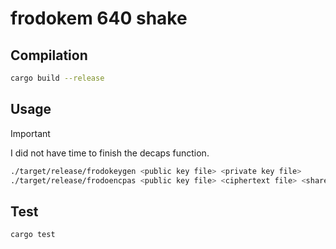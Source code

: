 # frodokem 640 shake

## Compilation

```sh
cargo build --release
```

## Usage

> [!IMPORTANT]
> I did not have time to finish the decaps function.

```sh
./target/release/frodokeygen <public key file> <private key file>
./target/release/frodoencpas <public key file> <ciphertext file> <shared secret file>
```

## Test

```sh
cargo test
```

